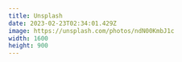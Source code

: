 ```yaml
---
title: Unsplash
date: 2023-02-23T02:34:01.429Z
image: https://unsplash.com/photos/ndN00KmbJ1c
width: 1600
height: 900
---
```


